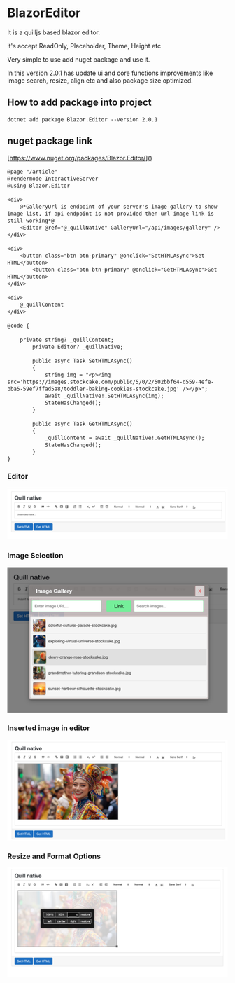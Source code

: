 # BlazorEditor

It is a quilljs based blazor editor.

it's accept ReadOnly, Placeholder, Theme, Height etc

Very simple to use add nuget package and use it.

In this version 2.0.1 has update ui and core functions improvements like image search, resize, align etc and also package size optimized.


## How to add package into project

```
dotnet add package Blazor.Editor --version 2.0.1
```

## nuget package link

[https://www.nuget.org/packages/Blazor.Editor/]()

```
@page "/article"
@rendermode InteractiveServer
@using Blazor.Editor

<div>
	@*GalleryUrl is endpoint of your server's image gallery to show image list, if api endpoint is not provided then url image link is still working*@
	<Editor @ref="@_quillNative" GalleryUrl="/api/images/gallery" />
</div>

<div>
	<button class="btn btn-primary" @onclick="SetHTMLAsync">Set HTML</button>
        <button class="btn btn-primary" @onclick="GetHTMLAsync">Get HTML</button>
</div>

<div>
	@_quillContent
</div>

@code {

	private string? _quillContent;
    	private Editor? _quillNative;

    	public async Task SetHTMLAsync()
    	{
        	string img = "<p><img src='https://images.stockcake.com/public/5/0/2/502bbf64-d559-4efe-bba5-59ef7ffad5a8/toddler-baking-cookies-stockcake.jpg' /></p>";
        	await _quillNative!.SetHTMLAsync(img);
        	StateHasChanged();
    	}

    	public async Task GetHTMLAsync()
    	{
        	_quillContent = await _quillNative!.GetHTMLAsync();
        	StateHasChanged();
    	}
}
```

### Editor

![Editor](https://raw.githubusercontent.com/ray-vinod/Blazor.Editor/image_inclluded/wwwroot/images/editor.jpg)

### Image Selection

![Image Selection](https://raw.githubusercontent.com/ray-vinod/Blazor.Editor/image_inclluded/wwwroot/images/image-choosing.jpg)

### Inserted image in editor

![Image into Editor](https://raw.githubusercontent.com/ray-vinod/Blazor.Editor/image_inclluded/wwwroot/images/image-in-editor.jpg)

### Resize and Format Options

![Format Options](https://raw.githubusercontent.com/ray-vinod/Blazor.Editor/image_inclluded/wwwroot/images/resize-options.jpg)
